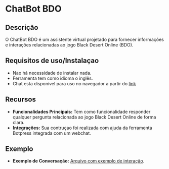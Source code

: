 # ChatBot BDO

## Descrição
O ChatBot BDO é um assistente virtual projetado para fornecer informações e interações relacionadas ao jogo Black Desert Online (BDO).

## Requisitos de uso/Instalaçao
- Nao há necessidade de instalar nada.
- Ferramenta tem como idioma o inglês.
- Chat esta disponivel para uso no navegador a partir do [link](https://mediafiles.botpress.cloud/cb04040a-afe7-4168-8dfb-fa82b8066571/webchat/bot.html) 

## Recursos
- **Funcionalidades Principais:** Tem como funcionalidade responder qualquer pergunta relacionada ao jogo Black Desert Online de forma clara.
- **Integrações:** Sua contruçao foi realizada com ajuda da ferramenta Botpress integrada com um webchat.

## Exemplo
- **Exemplo de Conversação:** [Arquivo com exemplo de interação](https://imgur.com/cNbqg7p).
